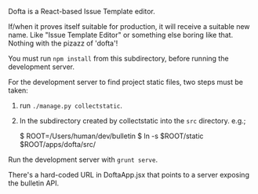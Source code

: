 Dofta is a React-based Issue Template editor.

If/when it proves itself suitable for production, it will receive a
suitable new name.  Like "Issue Template Editor" or something else
boring like that.  Nothing with the pizazz of 'dofta'!

You must run `npm install` from this subdirectory, before running the
development server.

For the development server to find project static files, two steps
must be taken:

1.  run `./manage.py collectstatic`.

2.  ln the subdirectory created by collectstatic into the `src`
    directory. e.g.;

    $ ROOT=/Users/human/dev/bulletin
    $ ln -s $ROOT/static $ROOT/apps/dofta/src/

Run the development server with `grunt serve`.

There's a hard-coded URL in DoftaApp.jsx that points to a server
exposing the bulletin API.
